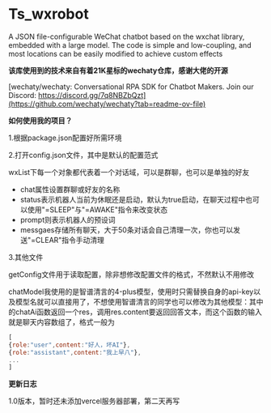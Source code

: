 # Ts_wxrobot
A JSON file-configurable WeChat chatbot based on the wxchat library, embedded with a large model. The code is simple and low-coupling, and most locations can be easily modified to achieve custom effects

**该库使用到的技术来自有着21K星标的wechaty仓库，感谢大佬的开源**

[wechaty/wechaty: Conversational RPA SDK for Chatbot Makers. Join our Discord: https://discord.gg/7q8NBZbQzt](https://github.com/wechaty/wechaty?tab=readme-ov-file)

**如何使用我的项目？**

1.根据package.json配置好所需环境

2.打开config.json文件，其中是默认的配置范式

wxList下每一个对象都代表着一个对话域，可以是群聊，也可以是单独的好友

- chat属性设置群聊或好友的名称
- status表示机器人当前为休眠还是启动，默认为true启动，在聊天过程中也可以使用"=SLEEP"与"=AWAKE"指令来改变状态
- prompt则表示机器人的预设词
- messgaes存储所有聊天，大于50条对话会自己清理一次，你也可以发送"=CLEAR"指令手动清理

3.其他文件

getConfig文件用于读取配置，除非想修改配置文件的格式，不然默认不用修改

chatModel我使用的是智谱清言的4-plus模型，使用时只需替换自身的api-key以及模型名就可以直接用了，不想使用智谱清言的同学也可以修改为其他模型：其中的chatAi函数返回一个res，调用res.content要返回回答文本，而这个函数的输入就是聊天内容数组了，格式一般为

```js
[
{role:"user",content:"好人，坏AI"},
{role:"assistant",content:"我上早八"},
...
]
```

**更新日志**

1.0版本，暂时还未添加vercel服务器部署，第二天再写
